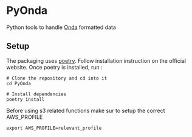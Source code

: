 # PyOnda
Python tools to handle [Onda](https://github.com/beacon-biosignals/Onda.jl/tree/main) formatted data

## Setup
The packaging uses [poetry](https://python-poetry.org/docs/). Follow installation instruction on the official website.
Once poetry is installed, run : 

```shell
# Clone the repository and cd into it
cd PyOnda

# Install dependencies
poetry install
```

Before using s3 related functions make sur to setup the correct AWS_PROFILE
```shell
export AWS_PROFILE=relevant_profile
```
